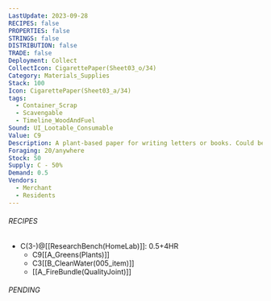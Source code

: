 ```yaml
---
LastUpdate: 2023-09-28
RECIPES: false
PROPERTIES: false
STRINGS: false
DISTRIBUTION: false
TRADE: false
Deployment: Collect
CollectIcon: CigarettePaper(Sheet03_o/34)
Category: Materials_Supplies
Stack: 100
Icon: CigarettePaper(Sheet03_a/34)
tags:
  - Container_Scrap
  - Scavengable
  - Timeline_WoodAndFuel
Sound: UI_Lootable_Consumable
Value: C9
Description: A plant-based paper for writing letters or books. Could be shredded into tinder if needed.
Foraging: 20/anywhere
Stock: 50
Supply: C - 50%
Demand: 0.5
Vendors:
  - Merchant
  - Residents
---
```


###### RECIPES
- C(3-)@[[ResearchBench(HomeLab)]]: 0.5+4HR
	- C9[[A_Greens(Plants)]]
	- C3[[B_CleanWater(005_item)]]
	- [[A_FireBundle(QualityJoint)]]

###### PENDING

